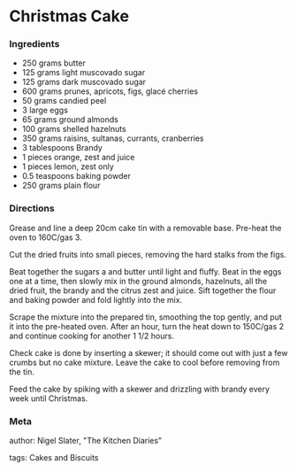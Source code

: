 # Christmas Cake

### Ingredients
 * 250 grams butter
 * 125 grams light muscovado sugar
 * 125 grams dark muscovado sugar
 * 600 grams prunes, apricots, figs, glacé cherries
 * 50 grams candied peel
 * 3 large eggs
 * 65 grams ground almonds
 * 100 grams shelled hazelnuts
 * 350 grams raisins, sultanas, currants, cranberries
 * 3 tablespoons Brandy
 * 1 pieces orange, zest and juice
 * 1 pieces lemon, zest only
 * 0.5 teaspoons baking powder
 * 250 grams plain flour

### Directions

Grease and line a deep 20cm cake tin with a removable base.  Pre-heat the oven to 160C/gas 3.

Cut the dried fruits into small pieces, removing the hard stalks from the figs.

Beat together the sugars a and butter until light and fluffy.  Beat in the eggs one at a time, then slowly mix in the ground almonds, hazelnuts, all the dried fruit, the brandy and the citrus zest and juice.  Sift together the flour and baking powder and fold lightly into the mix.

Scrape the mixture into the prepared tin, smoothing the top gently, and put it into the pre-heated oven. After an hour, turn the heat down to 150C/gas 2 and continue cooking for another 1 1/2 hours.

Check cake is done by inserting a skewer; it should come out with just a few crumbs but no cake mixture.  Leave the cake to cool before removing from the tin.

Feed the cake by spiking with a skewer and drizzling with brandy every week until Christmas.

### Meta
author: Nigel Slater, "The Kitchen Diaries"

tags: Cakes and Biscuits

